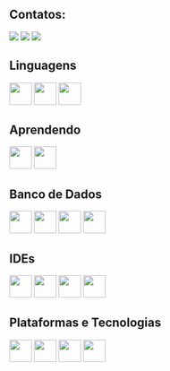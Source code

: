 ## Contatos:

<div>
<a href="https://instagram.com/xleomarinelli" target="_blank"><img src="https://img.shields.io/badge/-Instagram-%23E4405F?style=for-the-badge&logo=instagram&logoColor=white" target="_blank"></a>
<a href = "mailto:leonardomarinelli01@gmail.com"><img src="https://img.shields.io/badge/Gmail-D14836?style=for-the-badge&logo=gmail&logoColor=white" target="_blank"></a>
<a href="https://www.linkedin.com/in/leomarinelli" target="_blank"><img src="https://img.shields.io/badge/-LinkedIn-%230077B5?style=for-the-badge&logo=linkedin&logoColor=white" target="_blank"></a>   
</div>

## Linguagens
<div>
<img src="https://cdn.jsdelivr.net/gh/devicons/devicon/icons/java/java-original.svg" width="40" height="40"/>
<img src="https://cdn.jsdelivr.net/gh/devicons/devicon/icons/csharp/csharp-original.svg" width="40" height="40"/>
<img src="https://cdn.jsdelivr.net/gh/devicons/devicon/icons/kotlin/kotlin-plain-wordmark.svg" width="40" height="40"/>
</div>
 
## Aprendendo
<div>
<img src="https://cdn.jsdelivr.net/gh/devicons/devicon/icons/python/python-original-wordmark.svg" width="40" height="40"/>
<img src="https://cdn.jsdelivr.net/gh/devicons/devicon/icons/django/django-plain.svg" width="40" height="40"/>
</div>
 
 ## Banco de Dados
<div> 
<img src="https://cdn.jsdelivr.net/gh/devicons/devicon/icons/mysql/mysql-plain-wordmark.svg" width="40" height="40"/>
<img src="https://cdn.jsdelivr.net/gh/devicons/devicon/icons/microsoftsqlserver/microsoftsqlserver-plain-wordmark.svg" width="40" height="40"/>
<img src="https://cdn.jsdelivr.net/gh/devicons/devicon/icons/mongodb/mongodb-original-wordmark.svg" width="40" height="40"/>
<img src="https://cdn.jsdelivr.net/gh/devicons/devicon/icons/oracle/oracle-original.svg" width="40" height="40"/>
</div>
  
## IDEs
<div> 
<img src="https://cdn.jsdelivr.net/gh/devicons/devicon/icons/intellij/intellij-original.svg" width="40" height="40"/>
<img src="https://cdn.jsdelivr.net/gh/devicons/devicon/icons/jetbrains/jetbrains-original.svg" width="40" height="40"/>
<img src="https://cdn.jsdelivr.net/gh/devicons/devicon/icons/visualstudio/visualstudio-plain.svg" width="40" height="40"/>
<img src="https://cdn.jsdelivr.net/gh/devicons/devicon/icons/vscode/vscode-original.svg" width="40" height="40"/>
</div>

 ## Plataformas e Tecnologias
  
<div> 
<img src="https://cdn.jsdelivr.net/gh/devicons/devicon/icons/jira/jira-original-wordmark.svg" width="40" height="40"/>
<img src="https://cdn.jsdelivr.net/gh/devicons/devicon/icons/trello/trello-plain-wordmark.svg" width="40" height="40"/>
<img src="https://cdn.jsdelivr.net/gh/devicons/devicon/icons/github/github-original.svg" width="40" height="40"/>
<img src="https://cdn.jsdelivr.net/gh/devicons/devicon/icons/git/git-original.svg" width="40" height="40"/>
</div>
